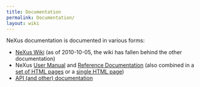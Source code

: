 ```yaml
---
title: Documentation
permalink: Documentation/
layout: wiki
---
```


NeXus documentation is documented in various forms:

-   [NeXus Wiki](Introduction "wikilink") (as of 2010-10-05, the wiki
    has fallen behind the other documentation)
-   NeXus [User
    Manual](http://download.nexusformat.org/doc/NeXusManual.pdf) and
    [Reference
    Documentation](http://download.nexusformat.org/doc/NeXusRefDoc.pdf)
    (also combined in a [set of HTML
    pages](http://download.nexusformat.org/doc/html/index.html) or a
    [single HTML
    page](http://download.nexusformat.org/doc/NeXusManual.html))
-   [API (and other) documentation](http://download.nexusformat.org/)

